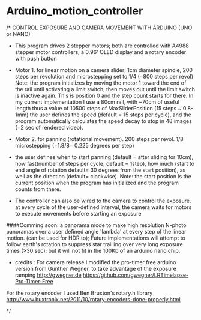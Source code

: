 # Arduino_motion_controller

/* CONTROL EXPOSURE AND CAMERA MOVEMENT WITH ARDUINO (UNO or NANO)

 *  This program drives 2 stepper motors; both are controlled with A4988 stepper motor controllers, a 0.96' OLED display and a rotary encoder with push button
 
 * Motor 1. for linear motion on a camera slider; 
 1cm diameter spindle, 200 steps per revolution and microstepping set to 1/4 (=800 steps per revol)
 Note: the program initializes by moving the motor 1 toward the end of the rail until activating a limit switch, then moves out until the limit switch is inactive again. This is position 0 and the step count starts for there.
 In my current implementation I use a 80cm rail, with ~70cm of useful length thus a value of 10500 steps of MaxSliderPosition  (15 steps ~ 0.8-1mm)
 the user defines the speed (default = 15 steps per cycle), and the program automatically calculates the speed decay to stop in 48 images (=2 sec of rendered video).
 
 * Motor 2. for panning (rotational movement). 200 steps per revol. 1/8 microstepping (=1.8/8= 0.225 degrees per step)
 *  the user defines 
    when to start panning (default = after sliding for 10cm), 
    how fast(number of steps per cycle; default = 1step), 
    how much (start to end angle of rotation default= 30 degrees from the start position), 
    as well as the direction (default= clockwise).
    Note: the start position is the current position when the program has initialized and the program counts from there.

 * The controller can also be wired to the camera to control the exposure.
   at every cycle of the user-defined interval, the camera waits for motors to execute movements before starting an exposure
   
####Comming soon: 
a panorama mode to make high resolution N-photo panoramas over a user defined angle 'lambda' at every step of the linear motion. (can be used for HDR to); 
Future implementations will attempt to follow earth's rotation to suppress star trailling over very long exposure times (>30 sec); but it will not fit in the 100Kb of an arduino nano chip.
  
 * credits : For camera release I modified the pro-timer free arduino version from Gunther Wegner,  to take advantage of the exposure ramping 
  http://gwegner.de
  https://github.com/gwegner/LRTimelapse-Pro-Timer-Free

  For the rotary encoder I used Ben Bruxton's rotary.h library
  http://www.buxtronix.net/2011/10/rotary-encoders-done-properly.html
   
*/
